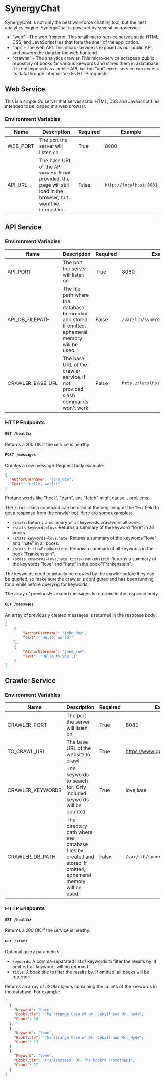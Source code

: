 # SynergyChat

SynergyChat is not only the best workforce chatting tool, but the best analytics engine. SynergyChat is powered by several microservies:

* "web" - The web frontend. This small micro-service serves static HTML, CSS, and JavaScript files that form the shell of the application.
* "api" - The web API. This micro-service is exposed as our public API, and powers the data for the web frontend.
* "crawler" - The analytics crawler. This micro-service scrapes a public repository of books for various keywords and stores them in a database. It is not exposed as a public API, but the "api" micro-service can access its data through internal-to-k8s HTTP requests.

## Web Service

This is a simple Go server that serves static HTML, CSS and JavaScript files intended to be loaded in a web browser.

### Environment Variables

| Name     | Description                                                                                                          | Required | Example                 |
| -------- | -------------------------------------------------------------------------------------------------------------------- | -------- | ----------------------- |
| WEB_PORT | The port the server will listen on                                                                                   | True     | 8080                    |
| API_URL  | The base URL of the API service. If not provided, the page will still load in the browser, but won't be interactive. | False    | `http://localhost:8081` |

## API Service

### Environment Variables

| Name             | Description                                                                                        | Required | Example                            |
| ---------------- | -------------------------------------------------------------------------------------------------- | -------- | ---------------------------------- |
| API_PORT         | The port the server will listen on                                                                 | True     | 8080                               |
| API_DB_FILEPATH  | The file path where the database be created and stored. If omitted, ephemeral memory will be used. | False    | `/var/lib/synergychat/api/db.json` |
| CRAWLER_BASE_URL | The base URL of the crawler service. If not provided slash commands won't work.                    | False    | `http://localhost:8081`            |

### HTTP Endpoints

#### `GET /healthz`

Returns a 200 OK if the service is healthy.

#### `POST /messages`

Creates a new message. Request body example:

```json
{
  "AuthorUsername": "john_doe",
  "Text": "Hello, world!"
}
```

Profane words like "heck", "darn", and "fetch" might cause... problems.

The `/stats` slash command can be used at the beginning of the `Text` field to get a response from the crawler bot. Here are some examples:

* `/stats`: Returns a summary of all keywords crawled in all books.
* `/stats keywords=love`: Returns a summary of the keyword "love" in all books.
* `/stats keywords=love,hate`: Returns a summary of the keywords "love" and "hate" in all books.
* `/stats title=Frankenstein`: Returns a summary of all keywords in the book "Frankenstein".
* `/stats keywords=love,hate title=Frankenstein`: Returns a summary of the keywords "love" and "hate" in the book "Frankenstein".

The keywords need to actually be crawled by the crawler before they can be queried, so make sure the crawler is configured and has been running for a while before querying for keywords.

The array of previously created messages is returned in the response body.

#### `GET /messages`

An array of previously created messages is returned in the response body:

```json
[
    {
        "AuthorUsername": "john_doe",
        "Text": "Hello, world!"
    },
    {
        "AuthorUsername": "jane_sue",
        "Text": "Hello to you ;)"
    }
]
```

## Crawler Service

### Environment Variables

| Name             | Description                                                                                                    | Required | Example                           |
| ---------------- | -------------------------------------------------------------------------------------------------------------- | -------- | --------------------------------- |
| CRAWLER_PORT     | The port the server will listen on                                                                             | True     | 8081                              |
| TO_CRAWL_URL     | The base URL of the website to crawl                                                                           | True     | https://www.gutenberg.org/books   |
| CRAWLER_KEYWORDS | The keywords to search for. Only included keywords will be counted                                             | True     | love,hate                         |
| CRAWLER_DB_PATH  | The directory path where the database files be created and stored.  If omitted, ephemeral memory will be used. | False    | `/var/lib/synergychat/crawler/db` |

### HTTP Endpoints

#### `GET /healthz`

Returns a 200 OK if the service is healthy.

#### `GET /stats`

Optional query parameters:

* `keywords`: A comma-separated list of keywords to filter the results by. If omitted, all keywords will be returned.
* `title`: A book title to filter the results by. If omitted, all books will be returned.

Returns an array of JSON objects containing the counts of the keywords in the database. For example:

```json
[
  {
    "Keyword": "hate",
    "BookTitle": "The Strange Case of Dr. Jekyll and Mr. Hyde",
    "Count": 10
  },
  {
    "Keyword": "love",
    "BookTitle": "The Strange Case of Dr. Jekyll and Mr. Hyde",
    "Count": 12
  }
  {
    "Keyword": "love",
    "BookTitle": "Frankenstein; Or, The Modern Prometheus",
    "Count": 17
  }
]
```
